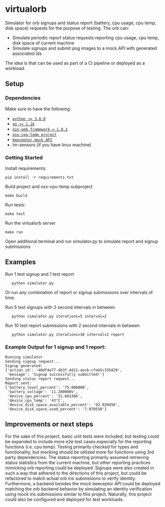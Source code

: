 # virtualorb

Simulator for orb signups and status report (battery, cpu usage, cpu temp, disk space) requests for the purpose of testing. 
The orb can: 
- Simulate periodic report status requests reporting cpu usage, cpu temp, disk space of current machine 
- Simulate signups and submit png images to a mock API with generated associated ids

The idea is that can be used as part of a CI pipeline or deployed as a workload.

## Setup

### Dependencies
Make sure to have the following:
- [`python >= 3.6.0`](https://www.python.org/downloads/)
- [`go >= 1.16`](https://go.dev/doc/install)
- [`gin web framework = 1.8.1`](https://github.com/gin-gonic/gin#installation)
- [`osx-cpu-temp project`](https://github.com/lavoiesl/osx-cpu-temp)
- [`beeceptor mock API`](https://virtualorb-mock-backend.free.beeceptor.com/)
- lm-sensors (if you have linux machine)

### Getting Started
Install requirements:
```
pip install -r requirements.txt
```

Build project and osx-cpu-temp subproject
```
make build
```
Run tests:
```
make test
```
Run the virtualorb server
```
make run
```
Open additional terminal and run simulator.py to simulate report and signup submissions

## Examples
Run 1 test signup and 1 test report
```
   python simulator.py 
```
Or run any combination of report or signup submissions over intervals of time. 

Run 5 test signups with 2 second intervals in between
```
   python simulator.py iterations=5 interval=2
```
Run 10 test report submissions with 2 second intervals in between
```
   python simulator.py iterations=10 interval=2 report
```

### Example Output for 1 signup and 1 report:
```
Running simulator
Sending signup request...
Signup generated:
{'action_id': '40df4e77-4b3f-4d11-aecb-cfeb5c335429',
 'message': 'Signup successfully submitted!'}
Sending status report request...
Report sent:
{'battery_level_percent': '75.000000',
 'battery_voltage': '11.200000V',
 'device_cpu_percent': '31.663366',
 'device_cpu_temp': '43°C',
 'device_disk_space_available_percent': '92.929450',
 'device_disk_space_used_percent': '7.070550'}
```

## Improvements or next steps
For the sake of this project, basic unit tests were included, but testing could be expanded to include more e2e test cases especially for the reporting functions (i.e. cpu temp). Testing primarily checked for types and functionality, but mocking should be utilized more for functions using 3rd party dependencies. The status reporting primarily assumed retrieving status statistics from the current machine, but other reporting practices mimicking orb reporting could be deployed. Signups were also created in such a way that adhered to the directions of this project, but could be refactored to match actual orb iris submissions to verify identity. Furthermore, a backend besides the mock beeceptor API could be deployed matching the orb backend behavior by simulating an identity verification using mock iris submissions similar to this project. Naturally, this project could also be configured and deployed for test workloads.